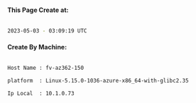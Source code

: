 
   
#### This Page Create at:

```bash

2023-05-03 - 03:09:19 UTC

```

#### Create By Machine:

```bash

Host Name : fv-az362-150

platform  : Linux-5.15.0-1036-azure-x86_64-with-glibc2.35

Ip Local  : 10.1.0.73

```

